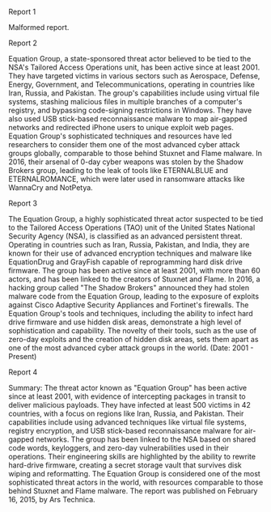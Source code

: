 
Report 1

Malformed report.





Report 2

Equation Group, a state-sponsored threat actor believed to be tied to the NSA's Tailored Access Operations unit, has been active since at least 2001. They have targeted victims in various sectors such as Aerospace, Defense, Energy, Government, and Telecommunications, operating in countries like Iran, Russia, and Pakistan. The group's capabilities include using virtual file systems, stashing malicious files in multiple branches of a computer's registry, and bypassing code-signing restrictions in Windows. They have also used USB stick-based reconnaissance malware to map air-gapped networks and redirected iPhone users to unique exploit web pages. Equation Group's sophisticated techniques and resources have led researchers to consider them one of the most advanced cyber attack groups globally, comparable to those behind Stuxnet and Flame malware. In 2016, their arsenal of 0-day cyber weapons was stolen by the Shadow Brokers group, leading to the leak of tools like ETERNALBLUE and ETERNALROMANCE, which were later used in ransomware attacks like WannaCry and NotPetya.





Report 3

The Equation Group, a highly sophisticated threat actor suspected to be tied to the Tailored Access Operations (TAO) unit of the United States National Security Agency (NSA), is classified as an advanced persistent threat. Operating in countries such as Iran, Russia, Pakistan, and India, they are known for their use of advanced encryption techniques and malware like EquationDrug and GrayFish capable of reprogramming hard disk drive firmware. The group has been active since at least 2001, with more than 60 actors, and has been linked to the creators of Stuxnet and Flame. In 2016, a hacking group called "The Shadow Brokers" announced they had stolen malware code from the Equation Group, leading to the exposure of exploits against Cisco Adaptive Security Appliances and Fortinet's firewalls. The Equation Group's tools and techniques, including the ability to infect hard drive firmware and use hidden disk areas, demonstrate a high level of sophistication and capability. The novelty of their tools, such as the use of zero-day exploits and the creation of hidden disk areas, sets them apart as one of the most advanced cyber attack groups in the world. (Date: 2001 - Present)





Report 4

Summary:
The threat actor known as "Equation Group" has been active since at least 2001, with evidence of intercepting packages in transit to deliver malicious payloads. They have infected at least 500 victims in 42 countries, with a focus on regions like Iran, Russia, and Pakistan. Their capabilities include using advanced techniques like virtual file systems, registry encryption, and USB stick-based reconnaissance malware for air-gapped networks. The group has been linked to the NSA based on shared code words, keyloggers, and zero-day vulnerabilities used in their operations. Their engineering skills are highlighted by the ability to rewrite hard-drive firmware, creating a secret storage vault that survives disk wiping and reformatting. The Equation Group is considered one of the most sophisticated threat actors in the world, with resources comparable to those behind Stuxnet and Flame malware. The report was published on February 16, 2015, by Ars Technica.


